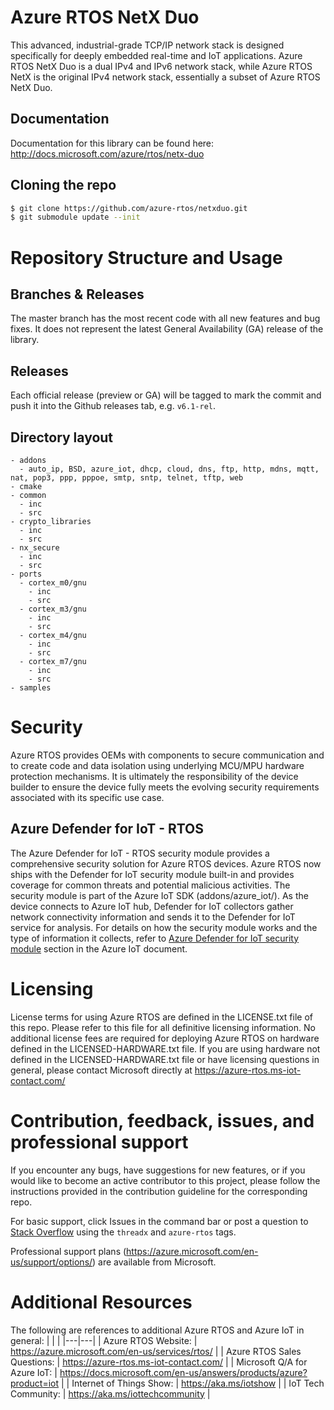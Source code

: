 # Azure RTOS NetX Duo

This advanced, industrial-grade TCP/IP network stack is designed specifically for deeply embedded real-time and IoT applications. Azure RTOS NetX Duo is a dual IPv4 and IPv6 network stack, while Azure RTOS NetX is the original IPv4 network stack, essentially a subset of Azure RTOS NetX Duo.

## Documentation

Documentation for this library can be found here: http://docs.microsoft.com/azure/rtos/netx-duo

## Cloning the repo

```bash
$ git clone https://github.com/azure-rtos/netxduo.git
$ git submodule update --init
```

# Repository Structure and Usage

## Branches & Releases

The master branch has the most recent code with all new features and bug fixes. It does not represent the latest General Availability (GA) release of the library.

## Releases

Each official release (preview or GA) will be tagged to mark the commit and push it into the Github releases tab, e.g. `v6.1-rel`.

## Directory layout

```
- addons
  - auto_ip, BSD, azure_iot, dhcp, cloud, dns, ftp, http, mdns, mqtt, nat, pop3, ppp, pppoe, smtp, sntp, telnet, tftp, web
- cmake
- common
  - inc
  - src
- crypto_libraries
  - inc
  - src
- nx_secure
  - inc
  - src
- ports
  - cortex_m0/gnu
    - inc
    - src
  - cortex_m3/gnu
    - inc
    - src
  - cortex_m4/gnu
    - inc
    - src
  - cortex_m7/gnu
    - inc
    - src
- samples
```

# Security

Azure RTOS provides OEMs with components to secure communication and to create code and data isolation using underlying 
MCU/MPU hardware protection mechanisms. It is ultimately the responsibility of the device builder to ensure the device 
fully meets the evolving security requirements associated with its specific use case.

## Azure Defender for IoT - RTOS

The Azure Defender for IoT - RTOS security module provides a comprehensive security solution for Azure RTOS devices. Azure RTOS now ships with the Defender for IoT security module built-in and provides coverage for common threats and potential malicious activities.  The security module is part of the Azure IoT SDK (addons/azure_iot/).  As the device connects to Azure IoT hub, Defender for IoT collectors gather network connectivity information and sends it to the Defender for IoT service for analysis. For details on how the security module works and the type of information it collects, refer to [Azure Defender for IoT security module](https://github.com/azure-rtos/netxduo/tree/v6.1_rel/addons/azure_iot/docs#azure-defender-for-iot-module) section in the Azure IoT document.

# Licensing

License terms for using Azure RTOS are defined in the LICENSE.txt file of this repo. Please refer to this file for all 
definitive licensing information. No additional license fees are required for deploying Azure RTOS on hardware defined 
in the LICENSED-HARDWARE.txt file. If you are using hardware not defined in the LICENSED-HARDWARE.txt file or have 
licensing questions in general, please contact Microsoft directly at https://azure-rtos.ms-iot-contact.com/

# Contribution, feedback, issues, and professional support

If you encounter any bugs, have suggestions for new features, or if you would like to become an active contributor to 
this project, please follow the instructions provided in the contribution guideline for the corresponding repo.

For basic support, click Issues in the command bar or post a question to [Stack Overflow](http://stackoverflow.com/questions/tagged/azure-rtos+threadx) using the `threadx` and `azure-rtos` tags.

Professional support plans (https://azure.microsoft.com/en-us/support/options/) are available from Microsoft.

# Additional Resources

The following are references to additional Azure RTOS and Azure IoT in general:
|   |   |
|---|---|
| Azure RTOS Website: | https://azure.microsoft.com/en-us/services/rtos/ |
| Azure RTOS Sales Questions: | https://azure-rtos.ms-iot-contact.com/ |
| Microsoft Q/A for Azure IoT: | https://docs.microsoft.com/en-us/answers/products/azure?product=iot |
| Internet of Things Show: | https://aka.ms/iotshow |
| IoT Tech Community: | https://aka.ms/iottechcommunity |
